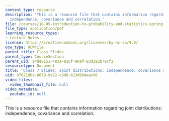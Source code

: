 ```yaml
---
content_type: resource
description: 'This is a resource file that contains information regarding joint distributions:
  independence, covariance and correlation.'
file: /courses/18-05-introduction-to-probability-and-statistics-spring-2014/976210ba80799a72c8d0623d604aac06_MIT18_05S14_class7slides.pdf
file_type: application/pdf
learning_resource_types:
- Lecture Notes
license: https://creativecommons.org/licenses/by-nc-sa/4.0/
ocw_type: OCWFile
parent_title: Class Slides
parent_type: CourseSection
parent_uid: 94de8151-483a-826f-90af-93d292b79cf2
resourcetype: Document
title: 'Class 7 Slides: Joint distributions: independence, covariance and correlation'
uid: 976210ba-8079-9a72-c8d0-623d604aac06
video_files:
  video_thumbnail_file: null
video_metadata:
  youtube_id: null
---
```

This is a resource file that contains information regarding joint distributions: independence, covariance and correlation.